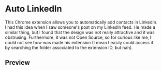 # Auto LinkedIn
This Chrome extension allows you to automatically add contacts in LinkedIn. 
I had this idea when I saw someone's post on my LinkedIn feed. He made a similar thing, 
but I found that the design was not really attractive and it was obstrusing. Furthermore, it was not Open Source, 
so for curious like me, I could not see how was made his extension (I mean I easily could access it by searching 
the folder associated to the extension ID, but nah).

## Preview
